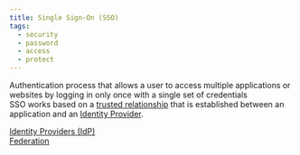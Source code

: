 ```yaml
---
title: Single Sign-On (SSO)
tags:
  - security
  - password
  - access
  - protect
---
```


Authentication process that allows a user to access multiple applications or websites by logging in only once with a single set of credentials  
SSO works based on a <u>trusted relationship</u> that is established between an application and an <u>Identity Provider</u>.

[Identity Providers (IdP)](identity-providers-idp.md)  
[Federation](federation.md)